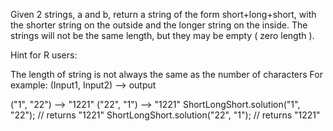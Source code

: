 Given 2 strings, a and b, return a string of the form short+long+short, with the shorter string on the outside and the longer string on the inside. The strings will not be the same length, but they may be empty ( zero length ).

Hint for R users:

The length of string is not always the same as the number of characters
For example: (Input1, Input2) --> output

("1", "22") --> "1221"
("22", "1") --> "1221"
ShortLongShort.solution("1", "22"); // returns "1221"
ShortLongShort.solution("22", "1"); // returns "1221"
